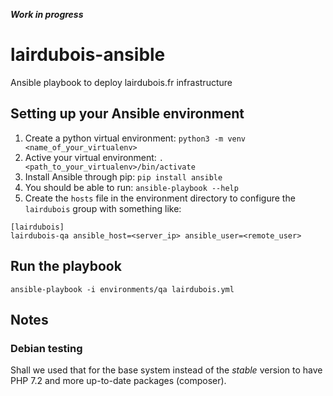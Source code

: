 ***Work in progress***

# lairdubois-ansible
Ansible playbook to deploy lairdubois.fr infrastructure

## Setting up your Ansible environment

1. Create a python virtual environment: `python3 -m venv <name_of_your_virtualenv>`
2. Active your virtual environment: `. <path_to_your_virtualenv>/bin/activate`
3. Install Ansible through pip: `pip install ansible`
4. You should be able to run: `ansible-playbook --help`
5. Create the `hosts` file in the environment directory to configure the `lairdubois` group with something like:
```
[lairdubois]
lairdubois-qa ansible_host=<server_ip> ansible_user=<remote_user>
```

## Run the playbook

```
ansible-playbook -i environments/qa lairdubois.yml
```


## Notes

### Debian testing
Shall we used that for the base system instead of the *stable* version to have PHP 7.2 and more up-to-date packages (composer).
